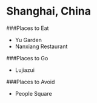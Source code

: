 # Shanghai, China

###Places to Eat
- Yu Garden
- Nanxiang Restaurant

###Places to Go
- Lujiazui

###Places to Avoid
- People Square
